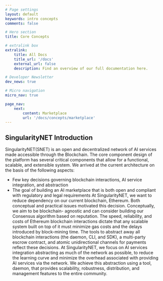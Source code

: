 ```yaml
---
# Page settings
layout: default
keywords: intro concepts
comments: false

# Hero section
title: Core Concepts

# extralink box
extralink:
    title: All Docs
    title_url: '/docs'
    external_url: false
    description: Find an overview of our full documentation here.

# Developer Newsletter
dev_news: true

# Micro navigation
micro_nav: true

page_nav:
    next:
        content: Marketplace
        url: '/docs/concepts/marketplace'
---
```


## SingularityNET Introduction

SingularityNET(SNET) is an open and decentralized network of AI services made accessible
through the Blockchain. The core component design of the platform has several critical
components that allow for a functional, scalable, and extensible system.
We arrived at the current architecture on the basis of the following aspects:
* Few key decisions governing blockchain interactions, AI service integration, and
abstraction
* The goal of building an AI marketplace that is both open and compliant with regulatory
and legal requirements
At SingularityNET, we want to reduce dependency on our current blockchain, Ethereum. Both
conceptual and practical issues motivated this decision. Conceptually, we aim to be blockchain-
agnostic and can consider building our Consensus algorithm based on reputation. The speed,
reliability, and costs of Ethereum blockchain interactions dictate that any scalable system built
on top of it must minimize gas costs and the delays introduced by block-mining time. The tools
to abstract away all blockchain interactions (the daemon, CLI, and SDK), a multi-party escrow
contract, and atomic unidirectional channels for payments reflect these decisions.
At SingularityNET, we focus on AI services integration abstracting as much of the network as
possible, to reduce the learning curve and minimize the overhead associated with providing AI
services via the network. We achieve this abstraction using a tool, daemon, that provides
scalability, robustness, distribution, and management features to the entire community.
